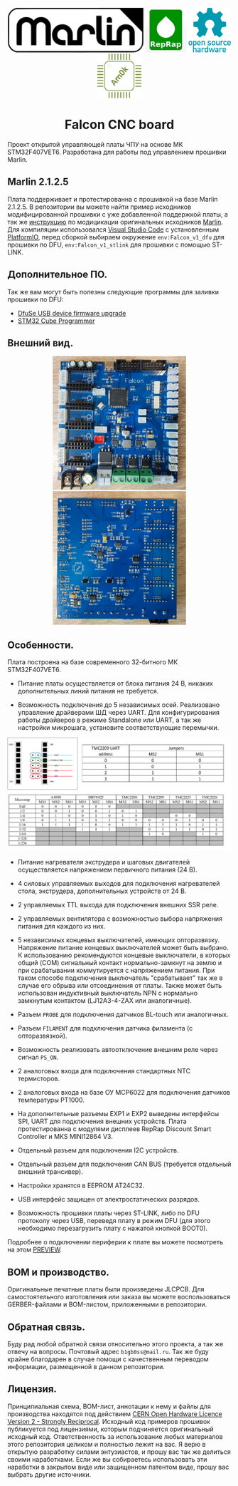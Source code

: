 <p align="center">
  <img src="images/marlin-old-250.png" height="100"/>
  <img src="images/RepRap.png" height="100"/>
  <img src="images/Open-source-hardware-logo.png" height="100"/>
  <img src="images/Am0k-logo.png" height="100"/>
</p>

<h1 align="center">Falcon CNC board</h1>

Проект открытой управляющей платы ЧПУ на основе МК STM32F407VET6. Разработана для работы под управлением прошивки Marlin.

## Marlin 2.1.2.5

Плата поддерживает и протестированна с прошивкой на базе Marlin 2.1.2.5. 
В репозитории вы можете найти пример исходников модифицированной прошивки с уже добавленной поддержкой платы, 
а так же [инструкцию](/Software/Readme.md) по модицикации оригинальных исходников <a href="https://github.com/MarlinFirmware/Marlin">Marlin</a>. 
Для компиляции использовался <a href="https://code.visualstudio.com">Visual Studio Code</a> с 
установленным <a href="https://platformio.org/">PlatformIO</a>, перед сборкой выбираем окружение `env:Falcon_v1_dfu` 
для прошивки по DFU, `env:Falcon_v1_stlink` для прошивки с помощью ST-LINK.

## Дополнительное ПО.

Так же вам могут быть полезны следующие программы для заливки прошивки по DFU:
 * <a href="https://www.st.com/en/development-tools/stsw-stm32080.html">DfuSe USB device firmware upgrade</a>
 * <a href="https://www.st.com/en/development-tools/stm32cubeprog.html">STM32 Cube Programmer</a>

## Внешний вид.
<p align="center">
  <img src="images/board_top_ready.jpg" height="300"/>
  <img src="images/board_bot_ready.jpg" height="300"/>
</p>

## Особенности.
Плата построена на базе современного 32-битного МК STM32F407VET6.

- Питание платы осуществляется от блока питания 24 В, никаких дополнительных линий питания не требуется.

- Возможность подключения до 5 независимых осей. Реализовано управление драйверами ШД через UART. Для конфигурирования 
работы драйверов в режиме Standalone или UART, а так же настройки микрошага, установите соответствующие перемычки.
<p align="center">
	<img src="images/drivers.png"/>
</p>

- Питание нагревателя экструдера и шаговых двигателей осуществляется напряжением первичного питания (24 В).

- 4 силовых управляемых выходов для подключения нагревателей стола, экструдера, дополнительных устройств от 24 В.

- 2 управляемых TTL выхода для подключения внешних SSR реле.

- 2 управляемых вентилятора с возможностью выбора напряжения питания для каждого из них.

- 5 независимых концевых выключателей, имеющих опторазвязку. Напряжение питание концевых выключателей может быть выбрано.
К использованию рекомендуются концевые выключатели, в которых общий (COM) сигнальный контакт нормально-замкнут на землю и при срабатывании 
коммутируется с напряжением питания. При таком способе подключения выключатель "срабатывает" так же в случае его обрыва или отсоединения от платы. 
Также может быть использован индуктивный выключатель NPN с нормально замкнутым контактом (LJ12A3-4-ZAX или аналогичные).

- Разъем `PROBE` для подключения датчиков BL-touch или аналогичных.

- Разъем `FILAMENT` для подключения датчика филамента (с опторазвязкой).

- Возможность реализовать автоотключение внешним реле через сигнал `PS_ON`.

- 2 аналоговых входа для подключения стандартных NTC термисторов.

- 2 аналоговых входа на базе ОУ MCP6022 для подключения датчиков температуры PT1000.

- На дополнительные разъемы EXP1 и EXP2 выведены интерфейсы SPI, UART для подключения внешних устройств. Плата
протестированна с модулями дисплеев RepRap Discount Smart Controller и MKS MINI12864 V3.

- Отдельный разъем для подключения I2C устройств.

- Отдельный разъем для подключения CAN BUS (требуется отдельный внешний трансивер).

- Настройки хранятся в EEPROM AT24C32.

- USB интерфейс защищен от электростатических разрядов. 

- Возможность прошивки платы через ST-LINK, либо по DFU протоколу через USB, переведя плату в режим DFU (для этого необходимо
перезагрузить плату с нажатой кнопкой BOOT0).

Подробнее о подключении периферии к плате вы можете посмотреть на этом [PREVIEW](/Hardware/BOARD_PREVIEW.pdf).

## BOM и производство.

Оригинальные печатные платы были произведены JLCPCB. Для самостоятельного изготовления или заказа вы можете воспользоваться
GERBER-файлами и BOM-листом, приложенными в репозитории.


## Обратная связь.

Буду рад любой обратной связи относительно этого проекта, а так же отвечу на вопросы.
Почтовый адрес `b1gb0ss@mail.ru`.
Так же буду крайне благодарен в случае помощи с качественным переводом информации, размещенной в данном репозитории.

## Лицензия.

Принципиальная схема, BOM-лист, аннотации к нему и файлы для производства находятся под действием 
[CERN Open Hardware Licence Version 2 - Strongly Reciprocal](/LICENSE.txt). Исходный код примеров прошивок публикуется 
под лицензиями, которым подчиняется оригинальный исходный код. Ответственность за использование любых материалов этого 
репозитория целиком и полностью лежит на вас. Я верю в открытую разработку силами энтузиастов, и прошу вас так же 
делиться своими наработками. Если же вы собираетесь использовать эти наработки в закрытом виде или защищенном патентом виде, 
прошу вас выбрать другие источники.